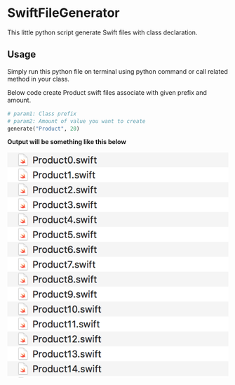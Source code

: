# SwiftFileGenerator
This little python script generate Swift files with class declaration.

## Usage
Simply run this python file on terminal using python command or call related method in your class.

Below code create Product swift files associate with given prefix and amount. 
```python
# param1: Class prefix 
# param2: Amount of value you want to create
generate("Product", 20)
```
**Output will be something like this below**

![alt text](https://raw.githubusercontent.com/serhatsezer/SwiftFileGenerator/master/output.png "Logo Title Text 1")
